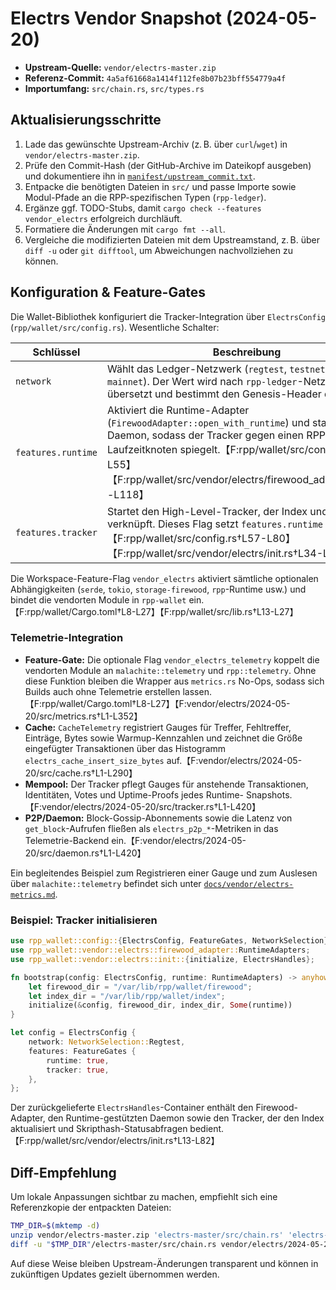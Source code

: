 # Electrs Vendor Snapshot (2024-05-20)

- **Upstream-Quelle:** `vendor/electrs-master.zip`
- **Referenz-Commit:** `4a5af61668a1414f112fe8b07b23bff554779a4f`
- **Importumfang:** `src/chain.rs`, `src/types.rs`

## Aktualisierungsschritte

1. Lade das gewünschte Upstream-Archiv (z. B. über `curl`/`wget`) in `vendor/electrs-master.zip`.
2. Prüfe den Commit-Hash (der GitHub-Archive im Dateikopf ausgeben) und dokumentiere ihn in
   [`manifest/upstream_commit.txt`](manifest/upstream_commit.txt).
3. Entpacke die benötigten Dateien in `src/` und passe Importe sowie Modul-Pfade an die
   RPP-spezifischen Typen (`rpp-ledger`).
4. Ergänze ggf. TODO-Stubs, damit `cargo check --features vendor_electrs` erfolgreich durchläuft.
5. Formatiere die Änderungen mit `cargo fmt --all`.
6. Vergleiche die modifizierten Dateien mit dem Upstreamstand, z. B. über `diff -u` oder `git difftool`,
   um Abweichungen nachvollziehen zu können.

## Konfiguration & Feature-Gates

Die Wallet-Bibliothek konfiguriert die Tracker-Integration über `ElectrsConfig`
(`rpp/wallet/src/config.rs`). Wesentliche Schalter:

| Schlüssel | Beschreibung |
|-----------|--------------|
| `network` | Wählt das Ledger-Netzwerk (`regtest`, `testnet`, `signet`, `mainnet`). Der Wert wird nach `rpp-ledger`-Netzwerken übersetzt und bestimmt den Genesis-Header des Index. |
| `features.runtime` | Aktiviert die Runtime-Adapter (`FirewoodAdapter::open_with_runtime`) und startet den Daemon, sodass der Tracker gegen einen RPP-Laufzeitknoten spiegelt.【F:rpp/wallet/src/config.rs†L10-L55】【F:rpp/wallet/src/vendor/electrs/firewood_adapter.rs†L18-L118】|
| `features.tracker` | Startet den High-Level-Tracker, der Index und Daemon verknüpft. Dieses Flag setzt `features.runtime` voraus.【F:rpp/wallet/src/config.rs†L57-L80】【F:rpp/wallet/src/vendor/electrs/init.rs†L34-L77】|

Die Workspace-Feature-Flag `vendor_electrs` aktiviert sämtliche optionalen
Abhängigkeiten (`serde`, `tokio`, `storage-firewood`, `rpp`-Runtime usw.) und
bindet die vendorten Module in `rpp-wallet` ein.【F:rpp/wallet/Cargo.toml†L8-L27】【F:rpp/wallet/src/lib.rs†L13-L27】

### Telemetrie-Integration

* **Feature-Gate:** Die optionale Flag `vendor_electrs_telemetry` koppelt die vendorten Module an `malachite::telemetry` und
  `rpp::telemetry`. Ohne diese Funktion bleiben die Wrapper aus `metrics.rs` No-Ops, sodass sich Builds auch ohne Telemetrie
  erstellen lassen.【F:rpp/wallet/Cargo.toml†L8-L27】【F:vendor/electrs/2024-05-20/src/metrics.rs†L1-L352】
* **Cache:** `CacheTelemetry` registriert Gauges für Treffer, Fehltreffer, Einträge, Bytes sowie Warmup-Kennzahlen und zeichnet
  die Größe eingefügter Transaktionen über das Histogramm `electrs_cache_insert_size_bytes` auf.【F:vendor/electrs/2024-05-20/src/cache.rs†L1-L290】
* **Mempool:** Der Tracker pflegt Gauges für anstehende Transaktionen, Identitäten, Votes und Uptime-Proofs jedes Runtime-
  Snapshots.【F:vendor/electrs/2024-05-20/src/tracker.rs†L1-L420】
* **P2P/Daemon:** Block-Gossip-Abonnements sowie die Latenz von `get_block`-Aufrufen fließen als `electrs_p2p_*`-Metriken in das
  Telemetrie-Backend ein.【F:vendor/electrs/2024-05-20/src/daemon.rs†L1-L420】

Ein begleitendes Beispiel zum Registrieren einer Gauge und zum Auslesen über `malachite::telemetry` befindet sich unter
[`docs/vendor/electrs-metrics.md`](../../../docs/vendor/electrs-metrics.md).

### Beispiel: Tracker initialisieren

```rust
use rpp_wallet::config::{ElectrsConfig, FeatureGates, NetworkSelection};
use rpp_wallet::vendor::electrs::firewood_adapter::RuntimeAdapters;
use rpp_wallet::vendor::electrs::init::{initialize, ElectrsHandles};

fn bootstrap(config: ElectrsConfig, runtime: RuntimeAdapters) -> anyhow::Result<ElectrsHandles> {
    let firewood_dir = "/var/lib/rpp/wallet/firewood";
    let index_dir = "/var/lib/rpp/wallet/index";
    initialize(&config, firewood_dir, index_dir, Some(runtime))
}

let config = ElectrsConfig {
    network: NetworkSelection::Regtest,
    features: FeatureGates {
        runtime: true,
        tracker: true,
    },
};
```

Der zurückgelieferte `ElectrsHandles`-Container enthält den Firewood-Adapter,
den Runtime-gestützten Daemon sowie den Tracker, der den Index aktualisiert und
Skripthash-Statusabfragen bedient.【F:rpp/wallet/src/vendor/electrs/init.rs†L13-L82】

## Diff-Empfehlung

Um lokale Anpassungen sichtbar zu machen, empfiehlt sich eine Referenzkopie der entpackten Dateien:

```bash
TMP_DIR=$(mktemp -d)
unzip vendor/electrs-master.zip 'electrs-master/src/chain.rs' 'electrs-master/src/types.rs' -d "$TMP_DIR"
diff -u "$TMP_DIR"/electrs-master/src/chain.rs vendor/electrs/2024-05-20/src/chain.rs
```

Auf diese Weise bleiben Upstream-Änderungen transparent und können in zukünftigen Updates gezielt
übernommen werden.
